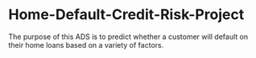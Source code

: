 # Home-Default-Credit-Risk-Project
The purpose of this ADS is to predict whether a customer will default on their home loans based on a variety of factors.

